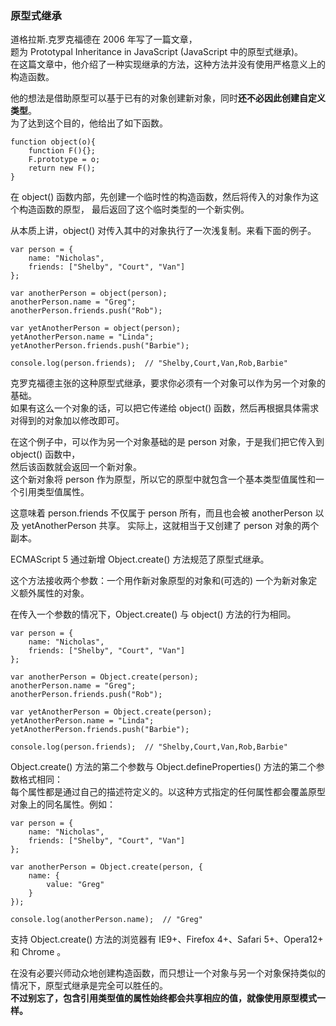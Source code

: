 ### 原型式继承

道格拉斯.克罗克福德在 2006 年写了一篇文章，  
题为 Prototypal Inheritance in JavaScript (JavaScript 中的原型式继承)。  
在这篇文章中，他介绍了一种实现继承的方法，这种方法并没有使用严格意义上的构造函数。  

他的想法是借助原型可以基于已有的对象创建新对象，同时**还不必因此创建自定义类型**。  
为了达到这个目的，他给出了如下函数。  

	function object(o){
    	function F(){};
        F.prototype = o;
        return new F();
    }

在 object() 函数内部，<red>先创建一个临时性的构造函数</red>，然后<red>将传入的对象作为这个构造函数的原型</red>，
最后返回了这个临时类型的一个新实例。  

从本质上讲，object() 对传入其中的对象执行了一次<red>浅复制</red>。来看下面的例子。

	var person = {
    	name: "Nicholas",
        friends: ["Shelby", "Court", "Van"]
    };

    var anotherPerson = object(person);
    anotherPerson.name = "Greg";
    anotherPerson.friends.push("Rob");

    var yetAnotherPerson = object(person);
    yetAnotherPerson.name = "Linda";
    yetAnotherPerson.friends.push("Barbie");

    console.log(person.friends);  // "Shelby,Court,Van,Rob,Barbie"

克罗克福德主张的这种原型式继承，要求你必须有一个对象可以作为另一个对象的基础。  
如果有这么一个对象的话，可以把它传递给 object() 函数，然后再根据具体需求对得到的对象加以修改即可。  

在这个例子中，可以作为另一个对象基础的是 person 对象，于是我们把它传入到 object() 函数中，  
然后该函数就会返回一个新对象。  
这个新对象将 person 作为原型，所以它的原型中就包含一个基本类型值属性和一个引用类型值属性。  

这意味着 person.friends 不仅属于 person 所有，而且也会被 anotherPerson 以及 yetAnotherPerson 共享。
实际上，这就相当于又创建了 person 对象的两个副本。  

<red>ECMAScript 5 通过新增 Object.create() 方法规范了原型式继承</red>。

这个方法接收两个参数：一个用作新对象原型的对象和(可选的) 一个为新对象定义额外属性的对象。  

<red>在传入一个参数的情况下，Object.create() 与 object() 方法的行为相同</red>。

	var person = {
    	name: "Nicholas",
        friends: ["Shelby", "Court", "Van"]
    };

    var anotherPerson = Object.create(person);
    anotherPerson.name = "Greg";
    anotherPerson.friends.push("Rob");

    var yetAnotherPerson = Object.create(person);
    yetAnotherPerson.name = "Linda";
    yetAnotherPerson.friends.push("Barbie");

    console.log(person.friends);  // "Shelby,Court,Van,Rob,Barbie"
     
Object.create() 方法的第二个参数与 Object.defineProperties() 方法的第二个参数格式相同：  
每个属性都是通过自己的描述符定义的。以这种方式指定的任何属性都会覆盖原型对象上的同名属性。例如：      

	var person = {
    	name: "Nicholas",
        friends: ["Shelby", "Court", "Van"]
    };

    var anotherPerson = Object.create(person, {
    	name: {
        	value: "Greg"
        }
    });

    console.log(anotherPerson.name);  // "Greg"

支持 Object.create() 方法的浏览器有 IE9+、Firefox 4+、Safari 5+、Opera12+ 和 Chrome 。  
 
在没有必要兴师动众地创建构造函数，而只想让一个对象与另一个对象保持类似的情况下，原型式继承是完全可以胜任的。  
**不过别忘了，包含引用类型值的属性始终都会共享相应的值，就像使用原型模式一样。**  


     
